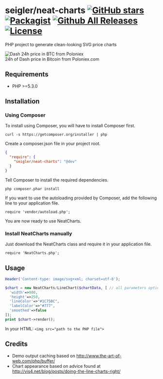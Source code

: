 # seigler/neat-charts [![GitHub stars](https://img.shields.io/github/stars/seigler/neat-charts.svg)](https://github.com/seigler/neat-charts/stargazers) [![Packagist](https://img.shields.io/packagist/dt/seigler/neat-charts.svg)](https://packagist.org/packages/seigler/neat-charts) [![Github All Releases](https://img.shields.io/github/downloads/seigler/neat-charts/total.svg?maxAge=2592000)](https://github.com/seigler/neat-charts) [![License](https://img.shields.io/badge/license-MIT-blue.svg)](https://github.com/seigler/neat-charts/blob/master/LICENSE.txt)

PHP project to generate clean-looking SVG price charts

![Dash 24h price in BTC from Poloniex](http://cryptohistory.org/dash/24h/)  
24h of Dash price in Bitcoin from Poloniex.com

## Requirements

* PHP >=5.3.0

## Installation
### Using Composer

To install using Composer, you will have to install Composer first.

`curl -s https://getcomposer.org/installer | php`

Create a composer.json file in your project root.

```json
{
  "require": {
    "seigler/neat-charts": "@dev"
  }
}
```

Tell Composer to install the required dependencies.

`php composer.phar install`

If you want to use the autoloading provided by Composer, add the following line to your application file.

`require 'vendor/autoload.php';`

You are now ready to use NeatCharts.

### Install NeatCharts manually

Just download the NeatCharts class and require it in your application file.

`require 'NeatCharts.php';`

## Usage
```php
Header('Content-type: image/svg+xml; charset=utf-8');

$chart = new NeatCharts/LineChart($chartData, [ // all parameters optional
  'width'=>800,
  'height'=>250,
  'lineColor'=>"#1C75BC",
  'labelColor'=>"#777",
  'smoothed'=>false
]);
print $chart->render();
```

In your HTML:
`<img src="path to the PHP file">`

## Credits

* Demo output caching based on http://www.the-art-of-web.com/php/buffer/
* Chart appearance based on advice found at http://vis4.net/blog/posts/doing-the-line-charts-right/
